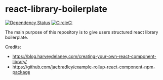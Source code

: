 # react-library-boilerplate

[![Dependency Status](https://david-dm.org/dreamsparkx/react-library-boilerplate.svg)](https://david-dm.org/dreamsparkx/react-library-boilerplate) [![CircleCI](https://circleci.com/gh/dreamsparkx/react-library-boilerplate.svg?style=svg)](https://circleci.com/gh/dreamsparkx/react-library-boilerplate)

The main purpose of this repository is to give users structured react library boilerplate.

Credits:
 - https://blog.harveydelaney.com/creating-your-own-react-component-library/
 - https://github.com/jaebradley/example-rollup-react-component-npm-package

